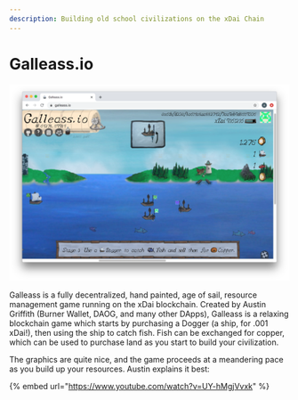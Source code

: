 ```yaml
---
description: Building old school civilizations on the xDai Chain
---
```


# Galleass.io

![](../../.gitbook/assets/galleass.io.png)

Galleass is a fully decentralized, hand painted, age of sail, resource management game running on the xDai blockchain. Created by Austin Griffith \(Burner Wallet, DAOG, and many other DApps\), Galleass is a relaxing blockchain game which starts by purchasing a Dogger \(a ship, for .001 xDai!\), then using the ship to catch fish. Fish can be exchanged for copper, which can be used to purchase land as you start to build your civilization. 

The graphics are quite nice, and the game proceeds at a meandering pace as you build up your resources. Austin explains it best:

{% embed url="https://www.youtube.com/watch?v=UY-hMgjVvxk" %}





